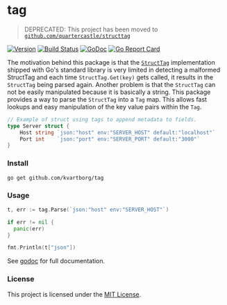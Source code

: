 # tag

> DEPRECATED: This project has been moved to [`github.com/quartercastle/structtag`](http://github.com/quartercastle/structtag)

[![Version](https://img.shields.io/github/release/kvartborg/tag.svg)](https://github.com/kvartborg/tag/releases)
[![Build Status](https://travis-ci.org/kvartborg/tag.svg?branch=master)](https://travis-ci.org/kvartborg/tag)
[![GoDoc](https://godoc.org/github.com/kvartborg/tag?status.svg)](https://godoc.org/github.com/kvartborg/tag)
[![Go Report Card](https://goreportcard.com/badge/github.com/kvartborg/tag)](https://goreportcard.com/report/github.com/kvartborg/tag)


The motivation behind this package is that the [`StructTag`](https://github.com/golang/go/blob/0377f061687771eddfe8de78d6c40e17d6b21a39/src/reflect/type.go#L1110)
implementation shipped with Go's standard library is very limited in
detecting a malformed StructTag and each time `StructTag.Get(key)` gets called,
it results in the `StructTag` being parsed again. Another problem is that the
`StructTag` can not be easily manipulated because it is basically a string.
This package provides a way to parse the `StructTag` into a `Tag` map. This
allows fast lookups and easy manipulation of the key value pairs within the
`Tag`.

```go
// Example of struct using tags to append metadata to fields.
type Server struct {
	Host string `json:"host" env:"SERVER_HOST" default:"localhost"`
	Port int    `json:"port" env:"SERVER_PORT" default:"3000"`
}
```

### Install
```
go get github.com/kvartborg/tag
```

### Usage
```go
t, err := tag.Parse(`json:"host" env:"SERVER_HOST"`)

if err != nil {
  panic(err)
}

fmt.Println(t["json"])
```
See [godoc](https://godoc.org/github.com/kvartborg/tag) for full documentation.

### License
This project is licensed under the [MIT License](https://github.com/kvartborg/tag/blob/master/LICENSE).
